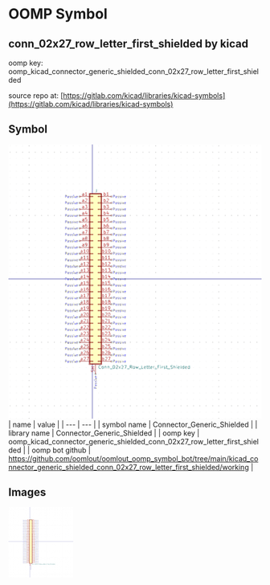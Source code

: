 # OOMP Symbol  
## conn_02x27_row_letter_first_shielded  by kicad  
  
oomp key: oomp_kicad_connector_generic_shielded_conn_02x27_row_letter_first_shielded  
  
source repo at: [https://gitlab.com/kicad/libraries/kicad-symbols](https://gitlab.com/kicad/libraries/kicad-symbols)  
## Symbol  
  
[![working.png](working_600.png)](working.png)  
| name | value | 
| --- | --- | 
| symbol name | Connector_Generic_Shielded | 
| library name | Connector_Generic_Shielded | 
| oomp key | oomp_kicad_connector_generic_shielded_conn_02x27_row_letter_first_shielded | 
| oomp bot github | https://github.com/oomlout/oomlout_oomp_symbol_bot/tree/main/kicad_connector_generic_shielded_conn_02x27_row_letter_first_shielded/working | 
## Images  
  
[![working.png](working_140.png)](working.png)  
